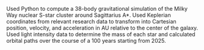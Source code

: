 Used Python to compute a 38-body gravitational simulation of the Milky Way nuclear S-star cluster around Sagittarius A*. Used Keplerian coordinates from relevant research data to transform into Cartesian position, velocity, and acceleration in AU relative to the center of the galaxy. Used light intensity data to determine the mass of each star and calculated orbital paths over the course of a 100 years starting from 2025.

